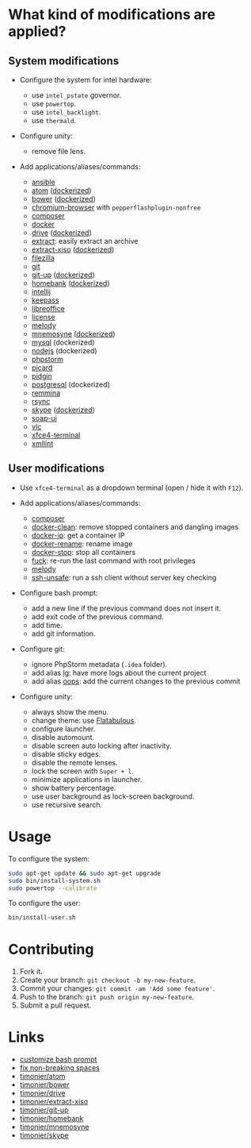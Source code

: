# What kind of modifications are applied?

## System modifications

* Configure the system for intel hardware:
  - use `intel_pstate` governor.
  - use `powertop`.
  - use `intel_backlight`.
  - use `thermald`.

* Configure unity:
  - remove file lens.

* Add applications/aliases/commands:
  - [ansible](http://www.ansible.com/)
  - [atom](https://atom.io/) ([dockerized](https://github.com/timonier/atom))
  - [bower](https://github.com/bower/bower) ([dockerized](https://github.com/timonier/bower))
  - [chromium-browser](https://www.chromium.org/) with `pepperflashplugin-nonfree`
  - [composer](https://getcomposer.org/)
  - [docker](https://www.docker.com)
  - [drive](https://github.com/odeke-em/drive) ([dockerized](https://github.com/timonier/drive))
  - [extract](https://raw.githubusercontent.com/mauchede/dotfiles/master/src/system/usr/local/bin/extract): easily extract an archive
  - [extract-xiso](http://sourceforge.net/projects/extract-xiso/) ([dockerized](https://github.com/timonier/extract-xiso))
  - [filezilla](https://filezilla-project.org)
  - [git](https://git-scm.com/)
  - [git-up](https://github.com/aanand/git-up) ([dockerized](https://github.com/timonier/git-up))
  - [homebank](http://homebank.free.fr) ([dockerized](https://github.com/timonier/homebank))
  - [intellij](https://www.jetbrains.com/idea/)
  - [keepass](http://keepass.info)
  - [libreoffice](https://www.libreoffice.org/)
  - [license](https://github.com/nishanths/license)
  - [melody](http://melody.sensiolabs.org/)
  - [mnemosyne](http://mnemosyne-proj.org/) ([dockerized](https://github.com/timonier/mnemosyne))
  - [mysql](http://www.mysql.com) (dockerized)
  - [nodejs](https://nodejs.org) (dockerized)
  - [phpstorm](https://www.jetbrains.com/phpstorm)
  - [picard](https://picard.musicbrainz.org)
  - [pidgin](https://pidgin.im)
  - [postgresql](http://www.postgresql.org) (dockerized)
  - [remmina](http://freerdp.github.io/Remmina/index.html)
  - [rsync](https://rsync.samba.org/)
  - [skype](http://www.skype.com/) ([dockerized](https://github.com/timonier/skype))
  - [soap-ui](http://www.soapui.org)
  - [vlc](http://www.videolan.org/vlc)
  - [xfce4-terminal](http://docs.xfce.org/apps/terminal/start)
  - [xmllint](http://xmlsoft.org/xmllint.html)

## User modifications

* Use `xfce4-terminal` as a dropdown terminal (open / hide it with `F12`).

* Add applications/aliases/commands:
  - [composer](https://getcomposer.org/)
  - [docker-clean](https://github.com/mauchede/dotfiles/blob/master/src/user/.bash_aliases#L20): remove stopped containers and dangling images
  - [docker-ip](https://github.com/mauchede/dotfiles/blob/master/src/user/.bash_aliases#L26): get a container IP
  - [docker-rename](https://github.com/mauchede/dotfiles/blob/master/src/user/.bash_aliases#L30): rename image
  - [docker-stop](https://github.com/mauchede/dotfiles/blob/master/src/user/.bash_aliases#L34): stop all containers
  - [fuck](https://github.com/mauchede/dotfiles/blob/master/src/user/.bash_aliases#L30): re-run the last command with root privileges
  - [melody](http://melody.sensiolabs.org/)
  - [ssh-unsafe](https://github.com/mauchede/dotfiles/blob/master/src/user/.bash_aliases#L48): run a ssh client without server key checking

* Configure bash prompt:
  - add a new line if the previous command does not insert it.
  - add exit code of the previous command.
  - add time.
  - add git information.

* Configure git:
  - ignore PhpStorm metadata (`.idea` folder).
  - add alias [lg](https://github.com/mauchede/dotfiles/blob/master/src/user/.gitconfig#L8): have more logs about the current project
  - add alias [oops](https://github.com/mauchede/dotfiles/blob/master/src/user/.gitconfig#L9): add the current changes to the previous commit

* Configure unity:
  - always show the menu.
  - change theme: use [Flatabulous](https://github.com/anmoljagetia/Flatabulous).
  - configure launcher.
  - disable automount.
  - disable screen auto locking after inactivity.
  - disable sticky edges.
  - disable the remote lenses.
  - lock the screen with `Super + l`.
  - minimize applications in launcher.
  - show battery percentage.
  - use user background as lock-screen background.
  - use recursive search.

# Usage

To configure the system:
```bash
sudo apt-get update && sudo apt-get upgrade
sudo bin/install-system.sh
sudo powertop --calibrate
```

To configure the user:
```bash
bin/install-user.sh
```

# Contributing

1. Fork it.
2. Create your branch: `git checkout -b my-new-feature`.
3. Commit your changes: `git commit -am 'Add some feature'`.
4. Push to the branch: `git push origin my-new-feature`.
5. Submit a pull request.

# Links

* [customize bash prompt](https://wiki.archlinux.org/index.php/Color_Bash_Prompt)
* [fix non-breaking spaces](https://bugs.launchpad.net/ubuntu/+source/xorg/+bug/218637)
* [timonier/atom](https://github.com/timonier/bower)
* [timonier/bower](https://github.com/timonier/bower)
* [timonier/drive](https://github.com/timonier/drive)
* [timonier/extract-xiso](https://github.com/timonier/extract-xiso)
* [timonier/git-up](https://github.com/timonier/git-up)
* [timonier/homebank](https://github.com/timonier/homebank)
* [timonier/mnemosyne](https://github.com/timonier/mnemosyne)
* [timonier/skype](https://github.com/timonier/skype)

